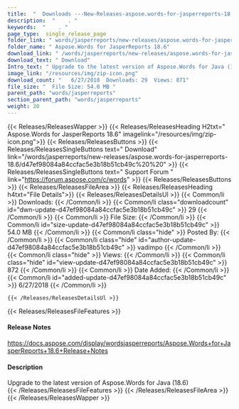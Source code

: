 ```yaml
---
title:  "  Downloads ---New-Releases-aspose.words-for-jasperreports-18.6 . " 
description:  "    . " 
keywords:  "    . " 
page_type:  single_release_page
folder_link: " words/jasperreports/new-releases/aspose.words-for-jasperreports-18.6/"
folder_name: " Aspose.Words for JasperReports 18.6"
download_link: " /words/jasperreports/new-releases/aspose.words-for-jasperreports-18.6/d47ef98084a84ccfac5e3b18b51cb49c"
download_text: " Download"
Intro_text: " Upgrade to the latest version of Aspose.Words for Java (18.6)"
image_link: "/resources/img/zip-icon.png"
download_count: "   6/27/2018  Downloads: 29  Views: 871"
file_size: "  File Size: 54.0 MB "
parent_path: "words/jasperreports"
section_parent_path: "words/jasperreports"
weight: 30 
---
```


{{< Releases/ReleasesWapper >}}
  {{< Releases/ReleasesHeading H2txt=" Aspose.Words for JasperReports 18.6" imagelink="/resources/img/zip-icon.png">}}
  {{< Releases/ReleasesButtons >}}
    {{< Releases/ReleasesSingleButtons text=" Download" link="/words/jasperreports/new-releases/aspose.words-for-jasperreports-18.6/d47ef98084a84ccfac5e3b18b51cb49c%20%20" >}}
    {{< Releases/ReleasesSingleButtons text=" Support Forum " link="https://forum.aspose.com/c/words" >}}
  {{< Releases/ReleasesButtons >}}
  {{< Releases/ReleasesFileArea >}}
    {{< Releases/ReleasesHeading h4txt="File Details">}}
    {{< Releases/ReleasesDetailsUl >}}
            {{< Common/li  >}} Downloads: {{< /Common/li >}} 
      {{< Common/li class="downloadcount" id="dwn-update-d47ef98084a84ccfac5e3b18b51cb49c" >}} 29 {{< /Common/li >}} 
      {{< Common/li  >}} File Size: {{< /Common/li >}} 
      {{< Common/li id="size-update-d47ef98084a84ccfac5e3b18b51cb49c" >}} 54.0 MB {{< /Common/li >}} 
      {{< Common/li  class="hide" >}} Posted By: {{< /Common/li >}} 
      {{< Common/li class="hide" id="author-update-d47ef98084a84ccfac5e3b18b51cb49c" >}} vadimpo {{< /Common/li >}} 
      {{< Common/li class="hide"  >}} Views: {{< /Common/li >}} 
      {{< Common/li class="hide" id="view-update-d47ef98084a84ccfac5e3b18b51cb49c" >}} 872 {{< /Common/li >}} 
      {{< Common/li  >}} Date Added: {{< /Common/li >}} 
      {{< Common/li id="added-update-d47ef98084a84ccfac5e3b18b51cb49c" >}} 6/27/2018 {{< /Common/li >}} 

    {{< /Releases/ReleasesDetailsUl >}}

  {{< Releases/ReleasesFileFeatures >}}
      <h4>Release Notes</h4><div><a href="https://docs.aspose.com/display/wordsjasperreports/Aspose.Words+for+JasperReports+18.6+Release+Notes">https://docs.aspose.com/display/wordsjasperreports/Aspose.Words+for+JasperReports+18.6+Release+Notes</a></div><h4>Description</h4><div class="HTMLDescription">Upgrade to the latest version of Aspose.Words for Java (18.6)</div>
  {{< /Releases/ReleasesFileFeatures >}}
 {{< /Releases/ReleasesFileArea >}}
{{< /Releases/ReleasesWapper >}}


